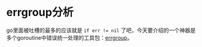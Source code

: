 # errgroup分析

go里面被吐槽的最多的应该就是 `if err != nil` 了吧，今天要介绍的一个神器是多个goroutine中错误统一处理的工具包：[errgroup](https://pkg.go.dev/golang.org/x/sync/errgroup)。





